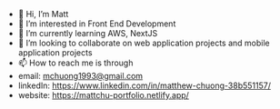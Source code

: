 - 👋 Hi, I’m Matt
- 👀 I’m interested in Front End Development
- 🌱 I’m currently learning AWS, NextJS
- 💞️ I’m looking to collaborate on web application projects and mobile application projects
- 📫 How to reach me is through 
- email: mchuong1993@gmail.com
- linkedIn: https://www.linkedin.com/in/matthew-chuong-38b551157/
- website: https://mattchu-portfolio.netlify.app/

<!---
mchuong1/mchuong1 is a ✨ special ✨ repository because its `README.md` (this file) appears on your GitHub profile.
You can click the Preview link to take a look at your changes.
--->
